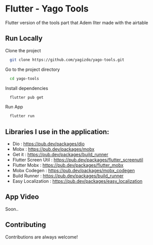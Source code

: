 # Flutter - Yago Tools

Flutter version of the tools part that Adem Ilter made with the airtable

## Run Locally

Clone the project

```bash
  git clone https://github.com/yagizdo/yago-tools.git
```

Go to the project directory

```bash
  cd yago-tools
```

Install dependencies

```bash
  flutter pub get
```

Run App

```bash
  flutter run
```

##  Libraries I use in the application:
- Dio : https://pub.dev/packages/dio
- Mobx : https://pub.dev/packages/mobx
- Get it : https://pub.dev/packages/build_runner
- Flutter Screen Util : https://pub.dev/packages/flutter_screenutil
- Flutter Mobx : https://pub.dev/packages/flutter_mobx
- Mobx Codegen : https://pub.dev/packages/mobx_codegen
- Build Runner : https://pub.dev/packages/build_runner
- Easy Localization : https://pub.dev/packages/easy_localization

## App Video

Soon..



## Contributing

Contributions are always welcome!
